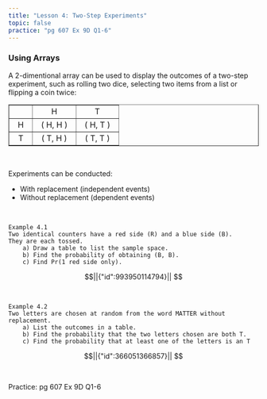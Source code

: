 ```yaml
---
title: "Lesson 4: Two-Step Experiments"
topic: false
practice: "pg 607 Ex 9D Q1-6"
---
```


### Using Arrays

A 2-dimentional array can be used to display the outcomes of a two-step experiment, such as rolling two dice, selecting two items from a list or flipping a coin twice:

<center>
<table border="1" style="text-align: center; border-collapse: collapse">
<tr>
	<td>&nbsp; &nbsp;&nbsp;&nbsp;&nbsp;&nbsp;</td>
	<td>H</td>
	<td>T</td>
</tr>
<tr>
	<td>   H   </td>
	<td>&nbsp;&nbsp;( H, H )&nbsp;&nbsp;</td>
	<td>&nbsp;&nbsp;( H, T )&nbsp;&nbsp;</td>
</tr>
<tr>
	<td>T</td>
	<td>&nbsp;( T, H )&nbsp;</td>
	<td>&nbsp;( T, T )&nbsp;</td>
</tr>
</table>
</center>
<br>

Experiments can be conducted:
- With replacement (independent events)
- Without replacement (dependent events)

<br>

```
Example 4.1 
Two identical counters have a red side (R) and a blue side (B). 
They are each tossed. 
	a) Draw a table to list the sample space. 
	b) Find the probability of obtaining (B, B). 
	c) Find Pr(1 red side only).

```


```math
||{"id":993950114794}||


```

<br>

```
Example 4.2
Two letters are chosen at random from the word MATTER without replacement. 
	a) List the outcomes in a table. 
	b) Find the probability that the two letters chosen are both T. 
	c) Find the probability that at least one of the letters is an T
```

```math
||{"id":366051366857}||


```

<br>

Practice: pg 607 Ex 9D Q1-6